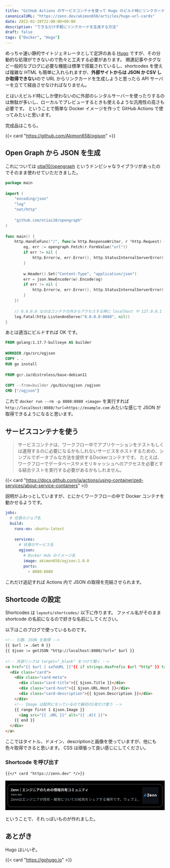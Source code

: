 ```yaml
---
title: "GitHub Actions のサービスコンテナを使って Hugo のビルド時にリンクカードを生成する"
canonicalURL: "https://zenn.dev/akimon658/articles/hugo-url-cards"
date: 2022-02-28T22:00:00+09:00
description: "できるだけ手軽にリンクカードを生成する方法"
draft: false
tags: ["Docker", "Hugo"]
---
```


めっちゃ速い静的サイトジェネレータとして定評のある [Hugo](https://gohugo.io) ですが、その分動的な処理ができないので色々と工夫する必要があります。
関連記事やタグなど一般的なブログに必要な機能は標準で搭載されているし、shortcodes を使えば複雑な HTML も簡単に入れられますが、**外部サイトからは JSON か CSV しか取得できない**ので URL からリンクカードを生成しようと思ったら API サーバーを立てて経由させなければなりません。

とはいえビルド時にしか使わないのに外部のレンタルサーバーを使ったりするのは無駄が多いし、ローカルでプレビューするときも使えるような汎用性の高さも必要です。
ということで簡単な Docker イメージを作って GitHub Actions で使ってみたいと思います。

完成品はこちら。

{{< card "https://github.com/Akimon658/ogjson" >}}

## Open Graph から JSON を生成

これについては [otiai10/opengraph](https://github.com/otiai10/opengraph) というドンピシャなライブラリがあったのでそのまま使わせていただきました。

```go
package main

import (
	"encoding/json"
	"log"
	"net/http"

	"github.com/otiai10/opengraph"
)

func main() {
	http.HandleFunc("/", func(w http.ResponseWriter, r *http.Request) {
		og, err := opengraph.Fetch(r.FormValue("url"))
		if err != nil {
			http.Error(w, err.Error(), http.StatusInternalServerError)
		}

		w.Header().Set("Content-Type", "application/json")
		err = json.NewEncoder(w).Encode(og)
		if err != nil {
			http.Error(w, err.Error(), http.StatusInternalServerError)
		}
	})

	// 0.0.0.0 なのはコンテナの外からアクセスする時に localhost や 127.0.0.1 だと上手くいかないからです。もっと良い方法があったら教えてください＞＜
	log.Fatal(http.ListenAndServe("0.0.0.0:8080", nil))
}
```

あとは適当にビルドすれば OK です。

```dockerfile
FROM golang:1.17.7-bullseye AS builder

WORKDIR /go/src/ogjson
COPY . .
RUN go install

FROM gcr.io/distroless/base-debian11

COPY --from=builder /go/bin/ogjson /ogjson
CMD ["/ogjson"]
```

これで `docker run --rm -p 8080:8080 <image>` を実行すれば `http://localhost:8080/?url=https://example.com` みたいな感じで JSON が取得できるようになると思います。

## サービスコンテナを使う

> サービスコンテナは、ワークフロー中でアプリケーションをテストもしくは運用するのに必要になるかもしれないサービスをホストするための、シンプルでポータブルな方法を提供するDockerコンテナです。 たとえば、ワークフローでデータベースやメモリキャッシュへのアクセスを必要とする結合テストを実行する必要があるかもしれません。

{{< card "https://docs.github.com/ja/actions/using-containerized-services/about-service-containers" >}}

説明がふわっとしていますが、とにかくワークフローの中で Docker コンテナを動かせるようです。

```yaml
jobs:
  # 任意のジョブ名
  build:
    runs-on: ubuntu-latest

    services:
      # 任意のサービス名
      ogjson:
        # Docker Hub のイメージ名
        image: akimon658/ogjson:1.0.0
        ports:
          - 8080:8080
```

これだけ追記すれば Actions 内で JSON の取得を完結させられます。

## Shortcode の設定

Shortcodes は `layouts/shortcodes/` 以下に作ります。
ファイル名がそのまま shortcode の名前になるので好きな名前にしてください。

以下はこのブログで使っているものです。

```html
<!-- 引数、JSON を取得 -->
{{ $url := .Get 0 }}
{{ $json := getJSON "http://localhost:8080/?url=" $url }}

<!-- 外部リンクは target="_blank" をつけて開く -->
<a href="{{ $url | safeURL }}"{{ if strings.HasPrefix $url "http" }} target="_blank" rel="noopener noreferrer"{{ end }}>
  <div class="card">
    <div class="card-meta">
      <div class="card-title">{{ $json.Title }}</div>
      <div class="card-host">{{ $json.URL.Host }}</div>
      <div class="card-description">{{ $json.Description }}</div>
    </div>
    <!-- Image は配列になっているので最初の1枚だけ使う -->
    {{ range first 1 $json.Image }}
      <img src="{{ .URL }}" alt="{{ .Alt }}">
    {{ end }}
  </div>
</a>
```

ここではタイトル、ドメイン、descriptionと画像を使っていますが、他にも色々取得できると思います。
CSS は頑張って良い感じにしてください。

### Shortcode を呼び出す

```markdown
{{</* card "https://zenn.dev" */>}}
```

![生成されたリンクカード](./zenn-card.webp)

ということで、それっぽいものが作れました。

## あとがき

Hugo はいいぞ。

{{< card "https://gohugo.io" >}}
